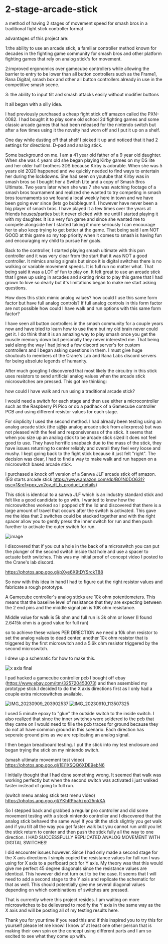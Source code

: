 # 2-stage-arcade-stick
a method of having 2 stages of movement speed for smash bros in a traditional fight stick controller format

advantages of this project are:

1:the ability to use an arcade stick, a familiar controller method known for decades in the fighting game community for smash bros and other platform fighting games that rely on analog stick's for movement.  

2:improved ergonomics over gamecube controllers while allowing the barrier to entry to be lower than all button controllers such as the Frame1, Rana Digital, smash box and other all button controllers already in use in the competitive smash scene. 
 
3: the ability to input tilt and smash attacks easily without modifier buttons 

It all began with a silly idea.

I had previously purchased a cheap fight stick off amazon called the PXN-0082. I had bought it to play some old school 2d fighting games and some classic arcade games that had been released for the nintendo switch but after a few times using it the novelty had worn off and I put it up on a shelf.

One day while dusting off that shelf I picked it up and noticed that it had 2 settings for directions. D-pad and analog stick.

Some background on me. I am a 41 year old father of a 9 year old daughter. When she was 4 years old she began playing Kirby games on my DS lite and her older half brothers 3DS because Kirby is adorable. When she was 5 years old 2020 happened and we quickly needed to find ways to entertain her during the lockdowns. She had seen on youtube that Kirby was in smash bros so I bought her a Switch Lite and a copy of Smash Bros Ultimate. Two years later when she was 7 she was watching footage of a smash bros tournament and realized she wanted to try competing in smash bros tournaments so we found a local weekly here in town and we have been going ever since (lets go bubblegum!). I however have never been a big player of smash bros. I have played it a few times over the years at friends houses/parties but it never clicked with me until I started playing it with my daughter. It is a very fun game and since she wanted me to compete alongside her I started taking it more seriously I can encourage her to also keep trying to get better at the game. That being said I am NOT GOOD at this game so my top priority when it comes to smash is having fun and encouraging my child to pursue her goals. 

Back to the controller, I started playing smash ultimate with this pxn controller and it was very clear from the start that it was NOT a good controller. It mimics analog signals but since it is digital switches there is no walking or variable movement speeds. It is full run no matter what. That being said it was a LOT of fun to play on. It felt great to use an arcade stick that I grew up using in arcades and skating rinks to play this game that I had grown to love so dearly but it's limitations began to make me start asking questions.

How does this stick mimic analog values?
how could I use this same form factor but have full analog controls?
If full analog controls in this form factor are not possible how could I have walk and run options with this same form factor?

I have seen all button controllers in the smash community for a couple years now and have tried to learn how to use them but my old brain never could get it. I do think that it is an amazing way to play smash once you get the muscle memory down but personally they never interested me. That being said along the way I had joined a few discord server's for custom controllers and I began asking questions in them. I must give huge shoutouts to members of the Crane's Lab and Rana Labs discord servers for being absolute legends of humanity.

After much googling I discovered that most likely the circuitry in this stick uses resistors to send artificial analog values when the arcade stick microswitches are pressed. This got me thinking:

how could I have walk and run using a traditional arcade stick?

I would need a switch for each stage and then use either a microcontroller such as the Raspberry Pi Pico or do a padhack of a Gamecube controller PCB and using different resistor values for each stage.

For sinplicity I used the second method. I had already been testing using an analog arcade stick (the sj@jx analog arcade stick from aliexpress) but was not pleased with the feel and responsiveness of the stick. It seems that when you size up an analog stick to be arcade stick sized it does not feel good to use. They have horrific snapback due to the mass of the stick, they have issues returning to center reliably and overall they feel very loose and mushy. I kept going back to the fight stick because it just felt "right". The decision was clear, I had to find a way to make walk and run happen on a microswitch based arcade stick.

I purchased a knock off version of a Sanwa JLF arcade stick off amazon. (EG starts arcade stick https://www.amazon.com/dp/B01N0DO631?psc=1&ref=ppx_yo2ov_dt_b_product_details)

This stick is identical to a sanwa JLF which is an industry standard stick and felt like a good candidate to go with. I wanted to know how the microswitches worked so I popped off the lid and discovered that there is a large amount of travel that occurs after the switch is activated. This gave me the idea that 2 switches could be stacked together and with the right spacer allow you to gently press the inner switch for run and then push furether to activate the outer switch for run.

![image](https://github.com/heyitsryan/2-stage-arcade-stick/assets/2439341/e1c3a673-ad96-481f-a882-79c3c246901c)

I discovered that if you cut a hole in the back of a microswitch you can put the plunger of the second switch inside that hole and use a spacer to actuate both switches. This was my initial proof of concept video I posted to the Crane's lab discord.

https://photos.app.goo.gl/pXye6X9tDYSrckT88

So now with this idea in hand I had to figure out the right resistor values and fabricate a rough prototype.

A Gamecube controller's analog sticks are 10k ohm potentiometers. This means that the baseline level of resistance that they are expecting between the 2 end pins and the middle signal pin is 10K ohm resistance.

Middle value for walk is 5k ohm and full run is 3k ohm or lower (I found 2.6415k ohm is a good value for full run)

so to achieve these values PER DIRECTION we need a 10k ohm resistor to set the analog values to dead center, another 10k ohm resistor that is triggered by the first microswitch and a 5.6k ohm resistor triggered by the second microswitch.

I drew up a schematic for how to make this.

![x axis final](https://github.com/heyitsryan/2-stage-arcade-stick/assets/2439341/9b6f1280-1d2c-4e23-a30f-22bde1cbe6ad)

I pad hacked a gamecube controller pcb I bought off ebay (https://www.ebay.com/itm/325720453073) and then assembled my prototype stick.I decided to do the X axis directions first as I only had a couple extra microswitches available.

![IMG_20230909_203902537](https://github.com/heyitsryan/2-stage-arcade-stick/assets/2439341/c4524d67-09e8-4a17-9df3-f2dfb519c41d)
![IMG_20230910_113507325](https://github.com/heyitsryan/2-stage-arcade-stick/assets/2439341/323d5d5b-465c-442f-bf2e-cbc24ae565ed)

I used 5 minute epoxy to "glue" the outside switch to the inside switch. I also realized that since the inner switches were soldered to the pcb that they came on I would need to fille the pcb traces for ground because they do not all have common ground in this scenario. Each direction has seperate ground pins as we are replicating an analog signal.

I then began breadboard testing. I put the stick into my test enclosure and began trying the stick on my nintendo switch. 

(smash ultimate movement test video) https://photos.app.goo.gl/1Ei1XSQQ6XDE9ebN6

I initially thought that I had done something wrong. It seemed that walk was working perfectly but when the second switch was activated i just walked faster instead of going to full run.

(switch menu analog stick test menu video) https://photos.app.goo.gl/YKhRPbahzpo25nkXA

So I stepped back and grabbed a regular pro controller and did some movement testing with a stock nintendo controller and I discovered that the analog stick behaved the same way! If you tilt the stick slightly you get walk and if you tilt all the way you get faster walk but you cannot run until you let the stick return to center and then push the stick fully all the way to one direction. I HAD SUCCESSFULLY REPLICATED ANALOG MOVEMENT WITH DIGITAL SWITCHES!

I did encounter issues however. Since I had only made a second stage for the X axis directions I simply copied the resistance values for full run I was using for X axis to a perfboard pcb for Y axis. My theory was that this would give me perfect 45 degree diagonals since the resistance values are identical. This however did not turn out to be the case. It seems that I will need to add a second stage to the Y axis and replicate the schematic for that as well. This should potentially give me several diagonal values depending on which combinations of switches are pressed. 

That is currently where this project resides. I am waiting on more microswitches to be delievered to modify the Y axis in the same way as the X axis and will be posting all of my testing results here.

Thank you for your time if you read this and if this inspired you to try this for yourself please let me know! I know of at least one other person that is making their own spin on the concept using different parts and I am so excited to see what they come up with.
